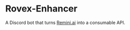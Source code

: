 # Rovex-Enhancer
A Discord bot that turns [Remini.ai](https://app.remini.ai/) into a consumable API.
